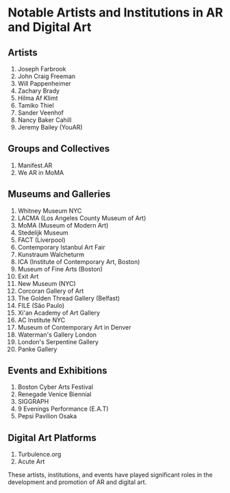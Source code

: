 # Notable Artists and Institutions in AR and Digital Art

## Artists

1. Joseph Farbrook
2. John Craig Freeman
3. Will Pappenheimer
4. Zachary Brady
5. Hilma Af Klimt
6. Tamiko Thiel
7. Sander Veenhof
8. Nancy Baker Cahill
9. Jeremy Bailey (YouAR)

## Groups and Collectives

1. Manifest.AR
2. We AR in MoMA

## Museums and Galleries

1. Whitney Museum NYC
2. LACMA (Los Angeles County Museum of Art)
3. MoMA (Museum of Modern Art)
4. Stedelijk Museum
5. FACT (Liverpool)
6. Contemporary Istanbul Art Fair
7. Kunstraum Walcheturm
8. ICA (Institute of Contemporary Art, Boston)
9. Museum of Fine Arts (Boston)
10. Exit Art
11. New Museum (NYC)
12. Corcoran Gallery of Art
13. The Golden Thread Gallery (Belfast)
14. FILE (São Paulo)
15. Xi'an Academy of Art Gallery
16. AC Institute NYC
17. Museum of Contemporary Art in Denver
18. Waterman's Gallery London
19. London's Serpentine Gallery
20. Panke Gallery

## Events and Exhibitions

1. Boston Cyber Arts Festival
2. Renegade Venice Biennial
3. SIGGRAPH
4. 9 Evenings Performance (E.A.T)
5. Pepsi Pavilion Osaka

## Digital Art Platforms

1. Turbulence.org
2. Acute Art

These artists, institutions, and events have played significant roles in the development and promotion of AR and digital art.